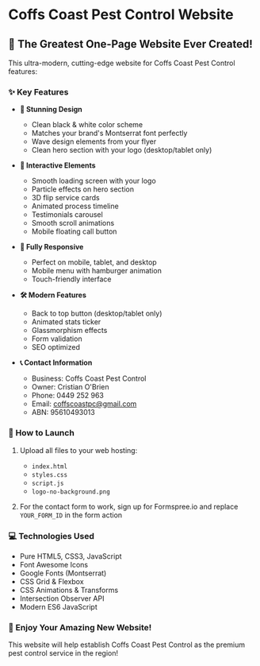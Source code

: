 # Coffs Coast Pest Control Website

## 🚀 The Greatest One-Page Website Ever Created!

This ultra-modern, cutting-edge website for Coffs Coast Pest Control features:

### ✨ Key Features

- **🎨 Stunning Design**
  - Clean black & white color scheme
  - Matches your brand's Montserrat font perfectly
  - Wave design elements from your flyer
  - Clean hero section with your logo (desktop/tablet only)

- **🎯 Interactive Elements**
  - Smooth loading screen with your logo
  - Particle effects on hero section
  - 3D flip service cards
  - Animated process timeline
  - Testimonials carousel
  - Smooth scroll animations
  - Mobile floating call button

- **📱 Fully Responsive**
  - Perfect on mobile, tablet, and desktop
  - Mobile menu with hamburger animation
  - Touch-friendly interface

- **🛠️ Modern Features**
  - Back to top button (desktop/tablet only)
  - Animated stats ticker
  - Glassmorphism effects
  - Form validation
  - SEO optimized

- **📞 Contact Information**
  - Business: Coffs Coast Pest Control
  - Owner: Cristian O'Brien
  - Phone: 0449 252 963
  - Email: coffscoastpc@gmail.com
  - ABN: 95610493013

### 🚀 How to Launch

1. Upload all files to your web hosting:
   - `index.html`
   - `styles.css`
   - `script.js`
   - `logo-no-background.png`

2. For the contact form to work, sign up for Formspree.io and replace `YOUR_FORM_ID` in the form action

### 💻 Technologies Used

- Pure HTML5, CSS3, JavaScript
- Font Awesome Icons
- Google Fonts (Montserrat)
- CSS Grid & Flexbox
- CSS Animations & Transforms
- Intersection Observer API
- Modern ES6 JavaScript

### 🎉 Enjoy Your Amazing New Website!

This website will help establish Coffs Coast Pest Control as the premium pest control service in the region!
